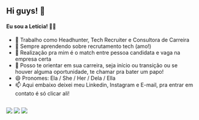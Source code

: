 ## Hi guys! 👋

#### Eu sou a Letícia! 👧🏼 

- 🔭 Trabalho como Headhunter, Tech Recruiter e Consultora de Carreira
- 🌱 Sempre aprendendo sobre recrutamento tech (amo!)
- 👯 Realização pra mim é o match entre pessoa candidata e vaga na empresa certa
- 💬 Posso te orientar em sua carreira, seja início ou transição ou se houver alguma oportunidade, te chamar pra bater um papo!
- 😄 Pronomes: Ela / She / Her / Dela / Ella
- 📫 Aqui embaixo deixei meu Linkedin, Instagram e E-mail, pra entrar em contato é só clicar ali! 

</div>
  
  ##
 
<div> 
  <a href="https://instagram.com/leticiamicelirh" target="_blank"><img src="https://img.shields.io/badge/-Instagram-%23E4405F?style=for-the-badge&logo=instagram&logoColor=white" target="_blank"></a> 
  <a href = "mailto:leticiafogacarh@gmail.com"><img src="https://img.shields.io/badge/-Gmail-%23333?style=for-the-badge&logo=gmail&logoColor=white" target="_blank"></a>
  <a href="https://www.linkedin.com/in/leticiamiceli/" target="_blank"><img src="https://img.shields.io/badge/-LinkedIn-%230077B5?style=for-the-badge&logo=linkedin&logoColor=white" target="_blank"></a> 
     
</div>
